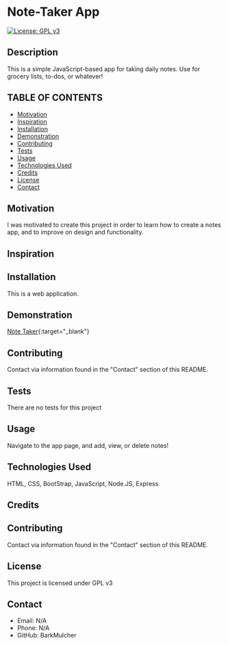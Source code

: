 
  # Note-Taker App

  [![License: GPL v3](https://img.shields.io/badge/License-GPLv3-blue.svg)](https://www.gnu.org/licenses/gpl-3.0) 

  ## Description
  This is a simple JavaScript-based app for taking daily notes. Use for grocery lists, to-dos, or whatever!

  ## TABLE OF CONTENTS
  * [Motivation](#motivation)
  * [Inspiration](#inspiration)
  * [Installation](#installation)
  * [Demonstration](#demonstration)
  * [Contributing](#contributing)
  * [Tests](#Tests)
  * [Usage](#usage)
  * [Technologies Used](#languages)
  * [Credits](#credits)
  * [License](#license)
  * [Contact](#contact)
  
  ## Motivation
  I was motivated to create this project in order to learn how to create a notes app, and to improve on design and functionality.

  ## Inspiration
  

  ## Installation
  This is a web application.

  ## Demonstration
  [Note Taker](https://radiant-reef-90837.herokuapp.com){:target="_blank"}

  ## Contributing
  Contact via information found in the "Contact" section of this README.

  ## Tests
  There are no tests for this project

  ## Usage
  Navigate to the app page, and add, view, or delete notes!

  ## Technologies Used
  HTML, CSS, BootStrap, JavaScript, Node.JS, Express

  ## Credits
  

  ## Contributing
  Contact via information found in the "Contact" section of this README.

  ## License
  This project is licensed under GPL v3

  ## Contact
  * Email: N/A
  * Phone: N/A
  * GitHub: BarkMulcher

